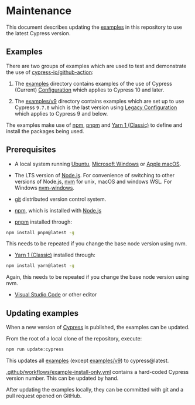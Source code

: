 # Maintenance

This document describes updating the [examples](../examples) in this repository to use the latest Cypress version.

## Examples

There are two groups of examples which are used to test and demonstrate the use of [cypress-io/github-action](https://github.com/cypress-io/github-action):

1. The [examples](../examples) directory contains examples of the use of Cypress (Current) [Configuration](https://docs.cypress.io/guides/references/configuration) which applies to Cypress 10 and later.

2. The [examples/v9](../examples/v9) directory contains examples which are set up to use Cypress `9.7.0` which is the last version using [Legacy Configuration](https://docs.cypress.io/guides/references/legacy-configuration) which applies to Cypress 9 and below.

The examples make use of [npm](https://www.npmjs.com/), [pnpm](https://pnpm.io/) and [Yarn 1 (Classic)](https://classic.yarnpkg.com/) to define and install the packages being used.

## Prerequisites

- A local system running [Ubuntu](https://ubuntu.com/), [Microsoft Windows](https://www.microsoft.com/windows/) or [Apple macOS](https://www.apple.com/macos/).

- The LTS version of [Node.js](https://nodejs.org/). For convenience of switching to other versions of Node.js, [nvm](https://github.com/nvm-sh/nvm) for unix, macOS and windows WSL. For Windows [nvm-windows](https://github.com/coreybutler/nvm-windows).

- [git](https://git-scm.com/) distributed version control system.

- [npm](https://www.npmjs.com/), which is installed with [Node.js](https://nodejs.org/)

- [pnpm](https://pnpm.io/) installed through:

```bash
npm install pnpm@latest -g
```

This needs to be repeated if you change the base node version using nvm.

- [Yarn 1 (Classic)](https://classic.yarnpkg.com/) installed through:

```bash
npm install yarn@latest -g
```

Again, this needs to be repeated if you change the base node version using nvm.

- [Visual Studio Code](https://code.visualstudio.com/) or other editor

## Updating examples

When a new version of [Cypress](https://docs.cypress.io/guides/references/changelog) is published, the examples can be updated.

From the root of a local clone of the repository, execute:

```bash
npm run update:cypress
```

This updates all [examples](../examples) (except [examples/v9](../examples/v9)) to cypress@latest.

[.github/workflows/example-install-only.yml](../.github/workflows/example-install-only.yml) contains a hard-coded Cypress version number. This can be updated by hand.

After updating the examples locally, they can be committed with git and a pull request opened on GitHub.
